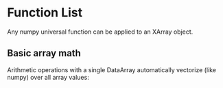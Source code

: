 # Function List
Any numpy universal function can be applied to an XArray object.


## Basic array math[](http://xarray.pydata.org/en/stable/computation.html#basic-array-math "Permalink to this headline")

Arithmetic operations with a single DataArray automatically vectorize (like numpy) over all array values:
<!--stackedit_data:
eyJoaXN0b3J5IjpbLTE0NDcwMTIxMjksLTIwOTUyNjE3MzMsLT
EzNjczODczOTksLTQyNDQ1NTE5N119
-->